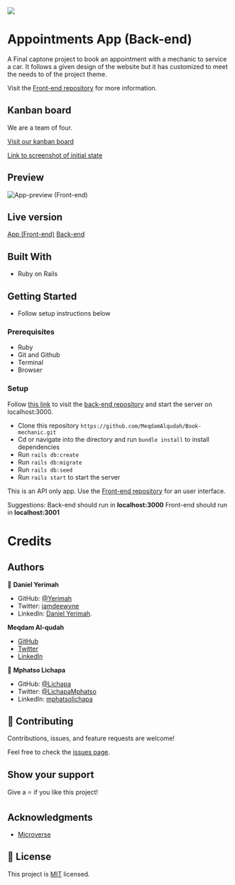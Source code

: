 ![](https://img.shields.io/badge/Microverse-blueviolet)

# Appointments App (Back-end)

A Final captone project to book an appointment with a mechanic to service a car. It follows a given design of the website but it has customized to meet the needs to of the project theme.

Visit the [Front-end repository](https://github.com/rachidelaid/billionaire-appointment-front-end) for more information.

## Kanban board

We are a team of four.

[Visit our kanban board](https://github.com/MeqdamAlqudah/Book-mechanic/projects/1)

[Link to screenshot of initial state]()

## Preview

![App-preview](https://github.com/orozCoding/billionares-pictures/blob/main/gif/app-prev.gif?raw=true)
(Front-end)

## Live version

[App (Front-end)]()
[Back-end]()

## Built With
- Ruby on Rails

## Getting Started
- Follow setup instructions below

### Prerequisites

- Ruby
- Git and Github
- Terminal
- Browser

### Setup

Follow [this link](https://github.com/MeqdamAlqudah/Book-mechanic-front-end) to visit the [back-end repository](https://github.com/MeqdamAlqudah/Book-mechanic) and start the server on localhost:3000.

- Clone this repository `https://github.com/MeqdamAlqudah/Book-mechanic.git`
- Cd or navigate into the directory and run `bundle install` to install dependencies
- Run `rails db:create`
- Run `rails db:migrate`
- Run `rails db:seed`
- Run `rails start` to start the server

This is an API only app. Use the [Front-end repository](https://github.com/MeqdamAlqudah/Book-mechanic-front-end.git) for an user interface.

Suggestions:
Back-end should run in **localhost:3000**
Front-end should run in **localhost:3001**

# Credits

## Authors

👤 **Daniel Yerimah**

- GitHub: [@Yerimah](https://github.com/yerimah)
- Twitter: [iamdeewyne](https://twitter.com/iamdeewyne)
- LinkedIn: [Daniel Yerimah](https://www.linkedin.com/in/daniel-yerimah/).
  
 **Meqdam Al-qudah**

- [GitHub](https://github.com/MeqdamAlqudah)
- [Twitter](https://twitter.com/MeqdamQudah)
- [LinkedIn](www.linkedin.com/in/meqdam-al-qudah-7514a21b5)

  
👤 **Mphatso Lichapa**

- GitHub: [@Lichapa](https://github.com/Lichapa) 
- Twitter: [@LichapaMphatso](https://twitter.com/LichapaMphatso) 
- LinkedIn: [mphatsolichapa](https://www.linkedin.com/in/mphatsolichapa) 


## 🤝 Contributing

Contributions, issues, and feature requests are welcome!

Feel free to check the [issues page](../../issues/).

## Show your support

Give a ⭐️ if you like this project!

## Acknowledgments

- [Microverse](https://www.microverse.org/)

## 📝 License

This project is [MIT](./MIT.md) licensed.